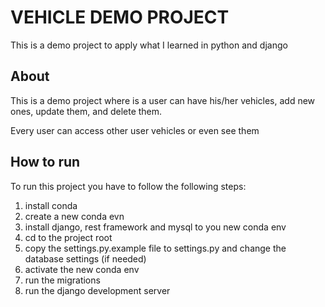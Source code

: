 # VEHICLE DEMO PROJECT

This is a demo project to apply what I learned in python and django

## About

This is a demo project where is a user can have his/her vehicles, add new ones, update them, and delete them.

Every user can access other user vehicles or even see them

## How to run

To run this project you have to follow the following steps:
1. install conda
2. create a new conda evn
3. install django, rest framework and mysql to you new conda env
4. cd to the project root
5. copy the settings.py.example file to settings.py and change the database settings (if needed)
6. activate the new conda env
7. run the migrations
8. run the django development server